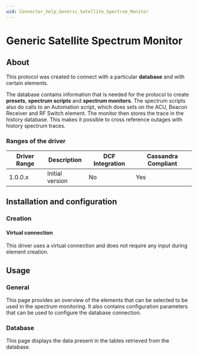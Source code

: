 ```yaml
---
uid: Connector_help_Generic_Satellite_Spectrum_Monitor
---
```


# Generic Satellite Spectrum Monitor

## About

This protocol was created to connect with a particular **database** and with certain elements.

The database contains information that is needed for the protocol to create **presets**, **spectrum scripts** and **spectrum monitors**. The spectrum scripts also do calls to an Automation script, which does sets on the ACU, Beacon Receiver and RF Switch element. The monitor then stores the trace in the history database. This makes it possible to cross reference outages with history spectrum traces.

### Ranges of the driver

| **Driver Range** | **Description** | **DCF Integration** | **Cassandra Compliant** |
|------------------|-----------------|---------------------|-------------------------|
| 1.0.0.x          | Initial version | No                  | Yes                     |

## Installation and configuration

### Creation

#### Virtual connection

This driver uses a virtual connection and does not require any input during element creation.

## Usage

### General

This page provides an overview of the elements that can be selected to be used in the spectrum monitoring. It also contains configuration parameters that can be used to configure the database connection.

### Database

This page displays the data present in the tables retrieved from the database.
